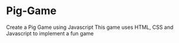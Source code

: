 # Pig-Game
Create a Pig Game using Javascript
This game uses HTML, CSS and Javascript to implement a fun game
